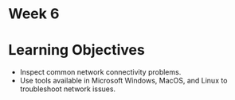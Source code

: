 # Week 6

# Learning Objectives
* Inspect common network connectivity problems.
* Use tools available in Microsoft Windows, MacOS, and Linux to troubleshoot network issues.
